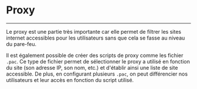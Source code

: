 # Proxy

---

Le proxy est une partie très importante car elle permet de filtrer les sites internet accessibles pour les utilisateurs sans que cela se fasse au niveau du pare-feu.

Il est également possible de créer des scripts de proxy comme les fichier `.pac`. Ce type de fichier permet de sélectionner le proxy a utilisé en fonction du site (son adresse IP, son nom, etc.) et d'établir ainsi une liste de site accessible. De plus, en configurant plusieurs `.pac`, on peut différencier nos utilisateurs et leur accès en fonction du script utilisé.